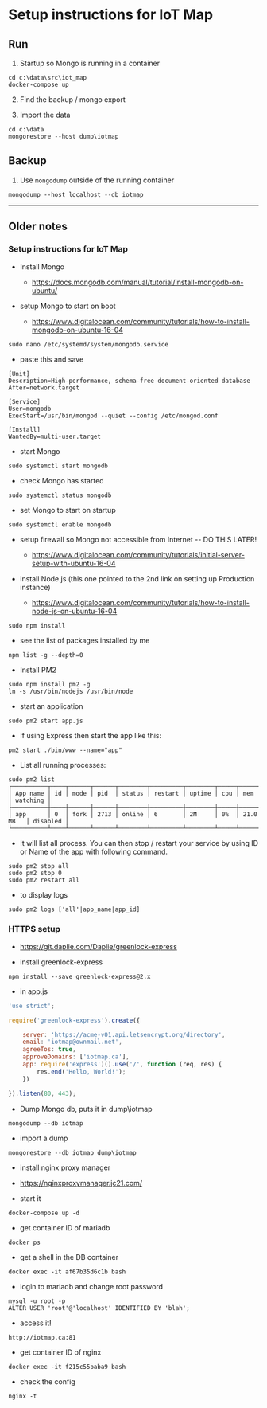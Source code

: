 # Setup instructions for IoT Map

## Run

1. Startup so Mongo is running in a container

```shell
cd c:\data\src\iot_map
docker-compose up
```

2. Find the backup / mongo export

3. Import the data

```shell
cd c:\data
mongorestore --host dump\iotmap
```

## Backup

1. Use `mongodump` outside of the running container

```shell
mongodump --host localhost --db iotmap
```

---

## Older notes

### Setup instructions for IoT Map

- Install Mongo
	- https://docs.mongodb.com/manual/tutorial/install-mongodb-on-ubuntu/

- setup Mongo to start on boot
	- https://www.digitalocean.com/community/tutorials/how-to-install-mongodb-on-ubuntu-16-04


```shell
sudo nano /etc/systemd/system/mongodb.service
```

- paste this and save

```
[Unit]
Description=High-performance, schema-free document-oriented database
After=network.target

[Service]
User=mongodb
ExecStart=/usr/bin/mongod --quiet --config /etc/mongod.conf

[Install]
WantedBy=multi-user.target
```

- start Mongo

```shell
sudo systemctl start mongodb
```

- check Mongo has started

```shell
sudo systemctl status mongodb
```

- set Mongo to start on startup

```shell
sudo systemctl enable mongodb
```

- setup firewall so Mongo not accessible from Internet -- DO THIS LATER!
	- https://www.digitalocean.com/community/tutorials/initial-server-setup-with-ubuntu-16-04

- install Node.js (this one pointed to the 2nd link on setting up Production instance)
	- https://www.digitalocean.com/community/tutorials/how-to-install-node-js-on-ubuntu-16-04


```shell
sudo npm install
```

- see the list of packages installed by me

```shell
npm list -g --depth=0
```

- Install PM2

```shell
sudo npm install pm2 -g
ln -s /usr/bin/nodejs /usr/bin/node
```

- start an application

```shell
sudo pm2 start app.js
```

- If using Express then start the app like this:


```shell
pm2 start ./bin/www --name="app"
```

- List all running processes:

```shell
sudo pm2 list
┌──────────┬────┬──────┬──────┬────────┬─────────┬────────┬─────┬───────────┬──────────┐
│ App name │ id │ mode │ pid  │ status │ restart │ uptime │ cpu │ mem       │ watching │
├──────────┼────┼──────┼──────┼────────┼─────────┼────────┼─────┼───────────┼──────────┤
│ app      │ 0  │ fork │ 2713 │ online │ 6       │ 2M     │ 0%  │ 21.0 MB   │ disabled │
└──────────┴────┴──────┴──────┴────────┴─────────┴────────┴─────┴───────────┴──────────┘
```

- It will list all process. You can then stop / restart your service by using ID or Name of the app with following command.

```shell
sudo pm2 stop all
sudo pm2 stop 0
sudo pm2 restart all
```

- to display logs

```shell
sudo pm2 logs ['all'|app_name|app_id]
```

### HTTPS setup

- https://git.daplie.com/Daplie/greenlock-express

- install greenlock-express

```shell
npm install --save greenlock-express@2.x
```

- in app.js

```js
'use strict';

require('greenlock-express').create({

	server: 'https://acme-v01.api.letsencrypt.org/directory',
	email: 'iotmap@ownmail.net',
	agreeTos: true,
	approveDomains: ['iotmap.ca'],
	app: require('express')().use('/', function (req, res) {
		res.end('Hello, World!');
	})

}).listen(80, 443);
```

- Dump Mongo db, puts it in dump\iotmap


```shell
mongodump --db iotmap
```

- import a dump

```shell
mongorestore --db iotmap dump\iotmap
```

- install nginx proxy manager

- https://nginxproxymanager.jc21.com/

- start it

```shell
docker-compose up -d
```

- get container ID of mariadb

```shell
docker ps 
```

- get a shell in the DB container

```shell
docker exec -it af67b35d6c1b bash
```

- login to mariadb and change root password

```shell
mysql -u root -p
ALTER USER 'root'@'localhost' IDENTIFIED BY 'blah';
```

- access it!

```
http://iotmap.ca:81
```

- get container ID of nginx

```shell
docker exec -it f215c55baba9 bash
```

- check the config

```shell
nginx -t
```